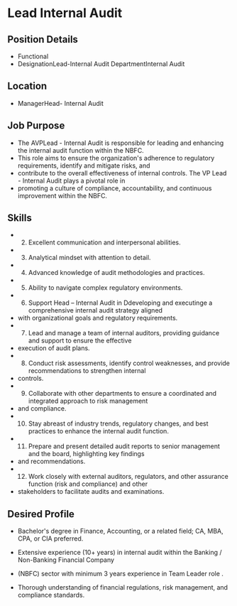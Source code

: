 # Lead Internal Audit

## Position Details

* Functional
* DesignationLead-Internal Audit DepartmentInternal Audit

## Location

* ManagerHead- Internal Audit

## Job Purpose

* The AVPLead - Internal Audit is responsible for leading and enhancing the internal audit function within the NBFC.
* This role aims to ensure the organization's adherence to regulatory requirements, identify and mitigate risks, and
* contribute to the overall effectiveness of internal controls. The VP Lead - Internal Audit plays a pivotal role in
* promoting a culture of compliance, accountability, and continuous improvement within the NBFC.

## Skills

* 2. Excellent communication and interpersonal abilities.
* 3. Analytical mindset with attention to detail.
* 4. Advanced knowledge of audit methodologies and practices.
* 5. Ability to navigate complex regulatory environments.
* 6. Support Head – Internal Audit in Ddeveloping and executinge a comprehensive internal audit strategy aligned
* with organizational goals and regulatory requirements.
* 7. Lead and manage a team of internal auditors, providing guidance and support to ensure the effective
* execution of audit plans.
* 8. Conduct risk assessments, identify control weaknesses, and provide recommendations to strengthen internal
* controls.
* 9. Collaborate with other departments to ensure a coordinated and integrated approach to risk management
* and compliance.
* 10. Stay abreast of industry trends, regulatory changes, and best practices to enhance the internal audit function.
* 11. Prepare and present detailed audit reports to senior management and the board, highlighting key findings
* and recommendations.
* 12. Work closely with external auditors, regulators, and other assurance function (risk and compliance) and other
* stakeholders to facilitate audits and examinations.

## Desired Profile

* Bachelor's degree in Finance, Accounting, or a related field; CA, MBA, CPA, or CIA preferred.
- Extensive experience (10+ years) in internal audit within the Banking / Non-Banking Financial Company
* (NBFC) sector with minimum 3 years experience in Team Leader role .
- Thorough understanding of financial regulations, risk management, and compliance standards.
